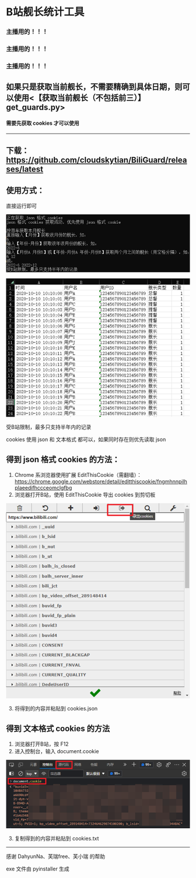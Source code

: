 # B站舰长统计工具

### 主播用的！！！
### 主播用的！！！
### 主播用的！！！
如果只是获取当前舰长，不需要精确到具体日期，则可以使用<【获取当前舰长（不包括前三）】get_guards.py>
------------
#### 需要先获取 cookies 才可以使用
------------
下载：https://github.com/cloudskytian/BiliGuard/releases/latest
------------
## 使用方式：

直接运行即可

![](pictures/console.png)

![](pictures/result.png)

受B站限制，最多只支持半年内的记录

cookies 使用 json 和 文本格式 都可以，如果同时存在则优先读取 json

## 得到 json 格式 cookies 的方法：
1. Chrome 系浏览器使用扩展 EditThisCookie（需翻墙）：https://chrome.google.com/webstore/detail/editthiscookie/fngmhnnpilhplaeedifhccceomclgfbg
2. 浏览器打开B站，使用 EditThisCookie 导出 cookies 到剪切板

![](pictures/get_cookie_json.png)

3. 将得到的内容并粘贴到 cookies.json

## 得到 文本格式 cookies 的方法
1. 浏览器打开B站，按 F12
2. 进入控制台，输入 document.cookie

![](pictures/get_cookie_text.png)

3. 复制得到的内容并粘贴到 cookies.txt
------------
感谢 DahyunNa、芙瑞free、芙小瑞 的帮助

exe 文件由 pyinstaller 生成
